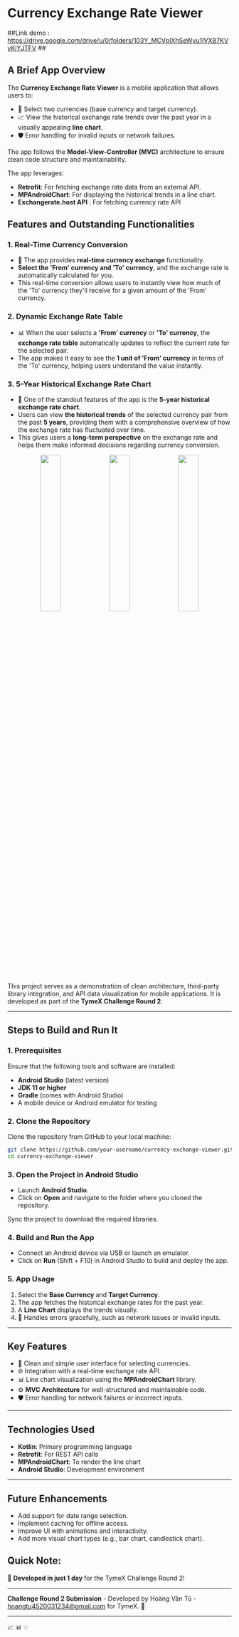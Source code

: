# Currency Exchange Rate Viewer
##Link demo : https://drive.google.com/drive/u/0/folders/103Y_MCVplXhSeWyu1IVXB7KVyKjYJTFV ##
## A Brief App Overview
The **Currency Exchange Rate Viewer** is a mobile application that allows users to:
- 📌 Select two currencies (base currency and target currency).
- 📈 View the historical exchange rate trends over the past year in a visually appealing **line chart**.
- 🛡️ Error handling for invalid inputs or network failures.

The app follows the **Model-View-Controller (MVC)** architecture to ensure clean code structure and maintainability.

The app leverages:
- **Retrofit**: For fetching exchange rate data from an external API.
- **MPAndroidChart**: For displaying the historical trends in a line chart.
- **Exchangerate.host API** : For fetching currency rate API
## Features and Outstanding Functionalities

### 1. **Real-Time Currency Conversion**
- 🚀 The app provides **real-time currency exchange** functionality. 
- **Select the 'From' currency and 'To' currency**, and the exchange rate is automatically calculated for you. 
- This real-time conversion allows users to instantly view how much of the 'To' currency they'll receive for a given amount of the 'From' currency.

### 2. **Dynamic Exchange Rate Table**
- 📊 When the user selects a **'From' currency** or **'To' currency**, the **exchange rate table** automatically updates to reflect the current rate for the selected pair. 
- The app makes it easy to see the **1 unit of 'From' currency** in terms of the 'To' currency, helping users understand the value instantly.

### 3. **5-Year Historical Exchange Rate Chart**
- 📅 One of the standout features of the app is the **5-year historical exchange rate chart**. 
- Users can view **the historical trends** of the selected currency pair from the past **5 years**, providing them with a comprehensive overview of how the exchange rate has fluctuated over time. 
- This gives users a **long-term perspective** on the exchange rate and helps them make informed decisions regarding currency conversion.

<p align="center">
  <img src="https://github.com/user-attachments/assets/8d44e2d0-f230-4254-8169-b4bd9bf7836a" width="30%" />
  <img src="https://github.com/user-attachments/assets/1e9e6f90-e402-4d68-acb5-0e67618a9a37" width="30%" />
  <img src="https://github.com/user-attachments/assets/09c0d992-5e49-40ed-b1dc-26bca731f914" width="30%" />
</p>



This project serves as a demonstration of clean architecture, third-party library integration, and API data visualization for mobile applications. It is developed as part of the **TymeX Challenge Round 2**.

---

## Steps to Build and Run It

### 1. Prerequisites
Ensure that the following tools and software are installed:
- **Android Studio** (latest version)
- **JDK 11 or higher**
- **Gradle** (comes with Android Studio)
- A mobile device or Android emulator for testing

### 2. Clone the Repository
Clone the repository from GitHub to your local machine:
```bash
git clone https://github.com/your-username/currency-exchange-viewer.git
cd currency-exchange-viewer
```


### 3. Open the Project in Android Studio
- Launch **Android Studio**.
- Click on **Open** and navigate to the folder where you cloned the repository.


Sync the project to download the required libraries.

### 4. Build and Run the App
- Connect an Android device via USB or launch an emulator.
- Click on **Run** (Shift + F10) in Android Studio to build and deploy the app.

### 5. App Usage
1. Select the **Base Currency** and **Target Currency**.
2. The app fetches the historical exchange rates for the past year.
3. A **Line Chart** displays the trends visually.
4. 🚨 Handles errors gracefully, such as network issues or invalid inputs.

---

## Key Features
- 🎯 Clean and simple user interface for selecting currencies.
- 🌐 Integration with a real-time exchange rate API.
- 📊 Line chart visualization using the **MPAndroidChart** library.
- ⚙️ **MVC Architecture** for well-structured and maintainable code.
- 🛡️ Error handling for network failures or incorrect inputs.

---

## Technologies Used
- **Kotlin**: Primary programming language
- **Retrofit**: For REST API calls
- **MPAndroidChart**: To render the line chart
- **Android Studio**: Development environment

---

## Future Enhancements
- Add support for date range selection.
- Implement caching for offline access.
- Improve UI with animations and interactivity.
- Add more visual chart types (e.g., bar chart, candlestick chart).


## Quick Note:
🚀 **Developed in just 1 day** for the TymeX Challenge Round 2!

---

**Challenge Round 2 Submission** - Developed by Hoàng Văn Tú - hoangtu4520031234@gmail.com for TymeX. 🌟

---

📈 📊 💡
